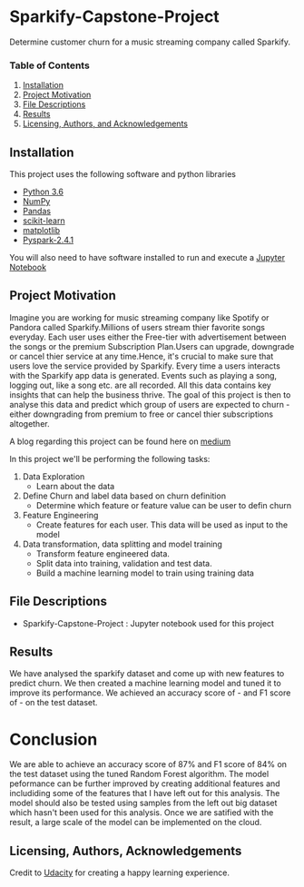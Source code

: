 # Sparkify-Capstone-Project
Determine customer churn for a music streaming company called Sparkify.

### Table of Contents

1. [Installation](#installation)
2. [Project Motivation](#motivation)
3. [File Descriptions](#files)
4. [Results](#results)
5. [Licensing, Authors, and Acknowledgements](#licensing)

## Installation <a name="installation"></a>
This project uses the following software and python libraries

- [Python 3.6](https://www.python.org/download/releases/2.7/)
- [NumPy](http://www.numpy.org/)
- [Pandas](http://pandas.pydata.org/)
- [scikit-learn](http://scikit-learn.org/stable/)
- [matplotlib](http://matplotlib.org/)
- [Pyspark-2.4.1](https://spark.apache.org/docs/latest/api/python/index.html)

You will also need to have software installed to run and execute a [Jupyter Notebook](http://ipython.org/notebook.html)
  

## Project Motivation<a name="motivation"></a>
Imagine you are working for music streaming company like Spotify or Pandora called Sparkify.Millions of users stream thier favorite songs everyday. Each user  uses either the Free-tier with advertisement between the songs or the premium Subscription Plan.Users can upgrade, downgrade or cancel thier service at any time.Hence, it's crucial to make sure that users love the service provided by Sparkify. Every time a users interacts with the Sparkify app data is generated. Events such as playing a song, logging out, like a song etc. are all recorded. All this data contains key insights that can help the business thrive. The goal of this project is then to analyse this data and predict which group of users are expected to churn - either downgrading from premium to free or cancel thier subscriptions altogether.

A blog regarding this project can be found here on [medium](https://medium.com/@rahuldas.rr.rd/customer-churn-prediction-with-spark-b9a1a65ca5b9) 

In this project we'll be performing the following tasks:
1. Data Exploration
    - Learn about the data
2. Define Churn and label data based on churn definition
    - Determine which feature or feature value can be user to defin churn
3. Feature Engineering
    - Create features for each user. This data will be used as input to the model
4. Data transformation, data splitting and model training
    - Transform feature engineered data. 
    - Split data into training, validation and test data.
    - Build a machine learning model to train using training data

## File Descriptions <a name="files"></a>
* Sparkify-Capstone-Project : Jupyter notebook used for this project


## Results<a name="results"></a>
We have analysed the sparkify dataset and come up with new features to predict churn. We then created a machine learning model and tuned it to improve its performance. We achieved an accuracy score of - and F1 score of - on the test dataset. 

# Conclusion
We are able to achieve an accuracy score of 87% and F1 score of 84% on the test dataset using the tuned Random Forest algorithm. The model peformance can be further improved by creating additional features and includiding some of the features that I have left out for this analysis. The model should also be tested using samples from the left out big dataset which hasn't been used for this analysis. Once we are satified with the result, a large scale of the model can be implemented on the cloud.

## Licensing, Authors, Acknowledgements<a name="licensing"></a>

Credit to [Udacity](https://www.udacity.com/courses/all) for creating a happy learning experience.
